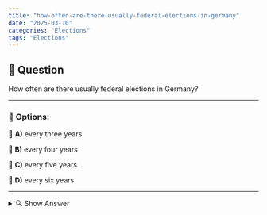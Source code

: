```yaml
---
title: "how-often-are-there-usually-federal-elections-in-germany"
date: "2025-03-10"
categories: "Elections"
tags: "Elections"
---
```


## 📌 **Question**

How often are there usually federal elections in Germany?



---

### 📝 **Options:**

🔘 **A)** every three years

🔘 **B)** every four years

🔘 **C)** every five years

🔘 **D)** every six years

---

<details>
  <summary>🔍 Show Answer</summary>

  <p>
💡  <b>Correct Answer:</b>  b
  </p>
  <p>
    📖<b>Explanation:</b>
    In Germany, the Bundestag is the central parliament at the federal level that exercises legislative power. The members of the Bundestag are elected by general, free, equal and secret elections. According to the Basic Law, Bundestag elections are regularly held at certain intervals to ensure political stability and representation of citizens. These elections determine which parties and MPs form the government and help shape the political direction of the country.
  </p>
</details>
